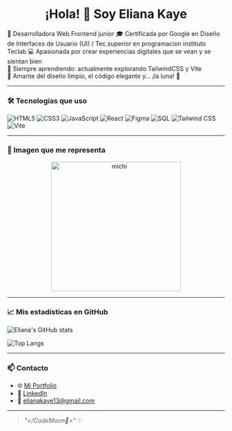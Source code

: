 <h1 align="center">¡Hola! 👋 Soy Eliana Kaye</h1>

🌟 Desarrolladora Web Frontend junior
🎓 Certificada por Google en Diseño de Interfaces de Usuario (UI)  / Tec.superior en programacion instituto Teclab
💻 Apasionada por crear experiencias digitales que se vean y se sientan bien  
🚀 Siempre aprendiendo: actualmente explorando TailwindCSS y Vite  
🎨 Amante del diseño limpio, el código elegante y... ¡la luna! 🌙

---

### 🛠 Tecnologías que uso

![HTML5](https://img.shields.io/badge/HTML5-E34F26?style=flat&logo=html5&logoColor=white)
![CSS3](https://img.shields.io/badge/CSS3-1572B6?style=flat&logo=css3&logoColor=white)
![JavaScript](https://img.shields.io/badge/JavaScript-F7DF1E?style=flat&logo=javascript&logoColor=black)
![React](https://img.shields.io/badge/React-61DAFB?style=flat&logo=react&logoColor=black)
![Figma](https://img.shields.io/badge/Figma-F24E1E?style=flat&logo=figma&logoColor=white)
![SQL](https://img.shields.io/badge/SQL-4479A1?style=flat&logo=mysql&logoColor=white)
![Tailwind CSS](https://img.shields.io/badge/Tailwind-38B2AC?style=flat&logo=tailwind-css&logoColor=white)
![Vite](https://img.shields.io/badge/Vite-646CFF?style=flat&logo=vite&logoColor=white)

---

### 🌙 Imagen que me representa

<p align="center">
  <img src="https://raw.githubusercontent.com/ElianaKaye/ElianaKaye/main/michiChat" width="300px" alt="michi"/>
</p>



---

### 📈 Mis estadísticas en GitHub

![Eliana's GitHub stats](https://github-readme-stats.vercel.app/api?username=EliKaye&show_icons=true&theme=dracula)

![Top Langs](https://github-readme-stats.vercel.app/api/top-langs/?username=EliKaye&layout=compact&theme=dracula)

---

### 📫 Contacto

- 🌐 [Mi Portfolio](https://tuportfolio.com) 
- 💼 [LinkedIn](www.linkedin.com/in/eliana-kaye-70b5a524a)
- 📧 elianakaye13@gmail.com

---

> _"</CodeMoon🌙>"_ ✨
